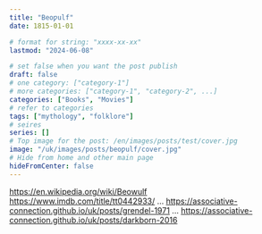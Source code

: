 ```yaml
---
title: "Beoƿulf"
date: 1815-01-01

# format for string: "xxxx-xx-xx"
lastmod: "2024-06-08"

# set false when you want the post publish
draft: false
# one category: ["category-1"]
# more categories: ["category-1", "category-2", ...]
categories: ["Books", "Movies"]
# refer to categories
tags: ["mythology", "folklore"]
# seires
series: []
# Top image for the post: /en/images/posts/test/cover.jpg
image: "/uk/images/posts/beoƿulf/cover.jpg"
# Hide from home and other main page
hideFromCenter: false
---
```

https://en.wikipedia.org/wiki/Beowulf
https://www.imdb.com/title/tt0442933/
...
https://associative-connection.github.io/uk/posts/grendel-1971
...
https://associative-connection.github.io/uk/posts/darkborn-2016
<!--more-->